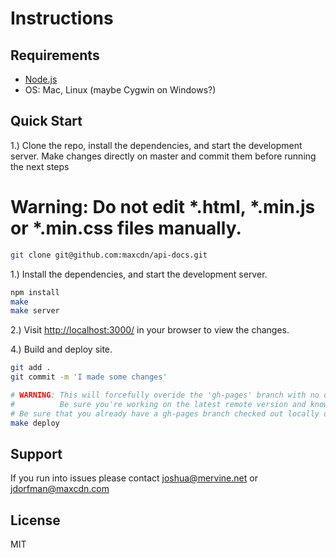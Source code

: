 # Instructions

## Requirements

* [Node.js](http://nodejs.org)
* OS: Mac, Linux (maybe Cygwin on Windows?)

## Quick Start

1.) Clone the repo, install the dependencies, and start the development server. Make changes directly on master and commit them before running the next steps
# Warning: Do not edit *.html, *.min.js or *.min.css files manually.

```bash
git clone git@github.com:maxcdn/api-docs.git
```

1.) Install the dependencies, and start the development server.

```bash
npm install
make
make server
```
2.) Visit <http://localhost:3000/> in your browser to view the changes.

4.) Build and deploy site.

```bash
git add .
git commit -m 'I made some changes'

# WARNING: This will forcefully overide the 'gh-pages' branch with no quarter or mercy.
#          Be sure you're working on the latest remote version and know what you're doing.
# Be sure that you already have a gh-pages branch checked out locally or this will FUCK the MAKE system
make deploy
```

## Support

If you run into issues please contact <joshua@mervine.net> or <jdorfman@maxcdn.com>

## License

MIT
